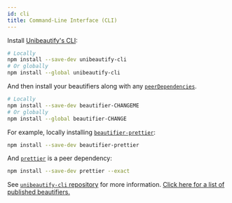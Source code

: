 ```yaml
---
id: cli
title: Command-Line Interface (CLI)
---
```


Install [Unibeautify's CLI](https://github.com/Unibeautify/unibeautify-cli):

```bash
# Locally
npm install --save-dev unibeautify-cli
# Or globally
npm install --global unibeautify-cli
```

And then install your beautifiers along with any [`peerDependencies`](https://docs.npmjs.com/files/package.json#peerdependencies).

```bash
# Locally
npm install --save-dev beautifier-CHANGEME
# Or globally
npm install --global beautifier-CHANGE
```

For example, locally installing [`beautifier-prettier`](https://yarnpkg.com/en/package/@unibeautify/beautifier-prettier):

```bash
npm install --save-dev beautifier-prettier
```

And [`prettier`](https://yarnpkg.com/en/package/prettier) is a peer dependency:

```bash
npm install --save-dev prettier --exact
```

See [`unibeautify-cli` repository](https://github.com/Unibeautify/unibeautify-cli) for more information. [Click here for a list of published beautifiers.](https://yarnpkg.com/en/packages?q=beautifier-&p=1&keywords%5B0%5D=unibeautify)

